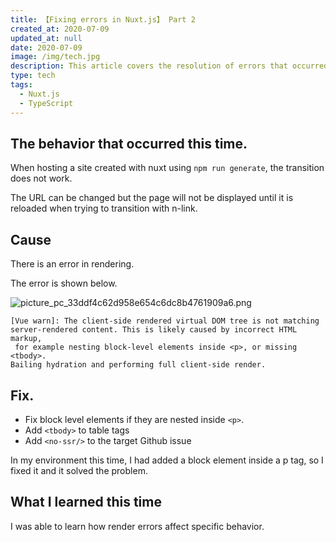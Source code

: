 ```yaml
---
title: 【Fixing errors in Nuxt.js】 Part 2
created_at: 2020-07-09
updated_at: null
date: 2020-07-09
image: /img/tech.jpg
description: This article covers the resolution of errors that occurred during Nuxt.js development.
type: tech
tags:
  - Nuxt.js
  - TypeScript
---
```


## The behavior that occurred this time.

When hosting a site created with nuxt using `npm run generate`, the transition does not work.

The URL can be changed but the page will not be displayed until it is reloaded when trying to transition with n-link.

## Cause

There is an error in rendering.

The error is shown below.

![picture_pc_33ddf4c62d958e654c6dc8b4761909a6.png](https://qiita-image-store.s3.ap-northeast-1.amazonaws.com/0/199085/c39006c9-cc1e-e269-ddf6-67f42204824a.png)

```
[Vue warn]: The client-side rendered virtual DOM tree is not matching 
server-rendered content. This is likely caused by incorrect HTML markup,
 for example nesting block-level elements inside <p>, or missing <tbody>.
Bailing hydration and performing full client-side render.
```

## Fix.

- Fix block level elements if they are nested inside `<p>`.
- Add `<tbody>` to table tags
- Add `<no-ssr/>` to the target Github issue

In my environment this time, I had added a block element inside a p tag, so I fixed it and it solved the problem.

## What I learned this time

I was able to learn how render errors affect specific behavior.
